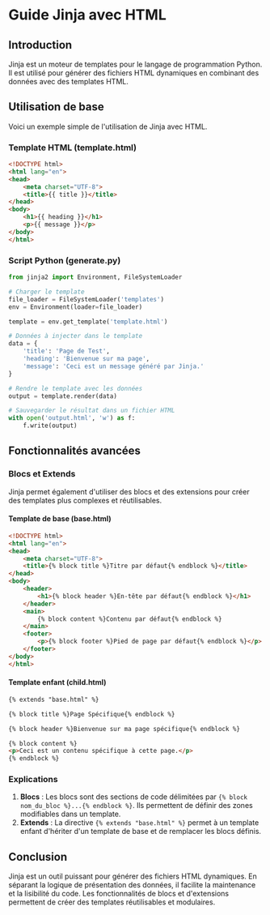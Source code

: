 # Guide Jinja avec HTML

## Introduction
Jinja est un moteur de templates pour le langage de programmation Python. Il est utilisé pour générer des fichiers HTML dynamiques en combinant des données avec des templates HTML.

## Utilisation de base
Voici un exemple simple de l'utilisation de Jinja avec HTML.

### Template HTML (template.html)
```html
<!DOCTYPE html>
<html lang="en">
<head>
    <meta charset="UTF-8">
    <title>{{ title }}</title>
</head>
<body>
    <h1>{{ heading }}</h1>
    <p>{{ message }}</p>
</body>
</html>
```

### Script Python (generate.py)
```python
from jinja2 import Environment, FileSystemLoader

# Charger le template
file_loader = FileSystemLoader('templates')
env = Environment(loader=file_loader)

template = env.get_template('template.html')

# Données à injecter dans le template
data = {
    'title': 'Page de Test',
    'heading': 'Bienvenue sur ma page',
    'message': 'Ceci est un message généré par Jinja.'
}

# Rendre le template avec les données
output = template.render(data)

# Sauvegarder le résultat dans un fichier HTML
with open('output.html', 'w') as f:
    f.write(output)
```

## Fonctionnalités avancées

### Blocs et Extends
Jinja permet également d'utiliser des blocs et des extensions pour créer des templates plus complexes et réutilisables.

#### Template de base (base.html)
```html
<!DOCTYPE html>
<html lang="en">
<head>
    <meta charset="UTF-8">
    <title>{% block title %}Titre par défaut{% endblock %}</title>
</head>
<body>
    <header>
        <h1>{% block header %}En-tête par défaut{% endblock %}</h1>
    </header>
    <main>
        {% block content %}Contenu par défaut{% endblock %}
    </main>
    <footer>
        <p>{% block footer %}Pied de page par défaut{% endblock %}</p>
    </footer>
</body>
</html>
```

#### Template enfant (child.html)
```html
{% extends "base.html" %}

{% block title %}Page Spécifique{% endblock %}

{% block header %}Bienvenue sur ma page spécifique{% endblock %}

{% block content %}
<p>Ceci est un contenu spécifique à cette page.</p>
{% endblock %}
```

### Explications
1. **Blocs** : Les blocs sont des sections de code délimitées par `{% block nom_du_bloc %}...{% endblock %}`. Ils permettent de définir des zones modifiables dans un template.
2. **Extends** : La directive `{% extends "base.html" %}` permet à un template enfant d'hériter d'un template de base et de remplacer les blocs définis.

## Conclusion
Jinja est un outil puissant pour générer des fichiers HTML dynamiques. En séparant la logique de présentation des données, il facilite la maintenance et la lisibilité du code. Les fonctionnalités de blocs et d'extensions permettent de créer des templates réutilisables et modulaires.

